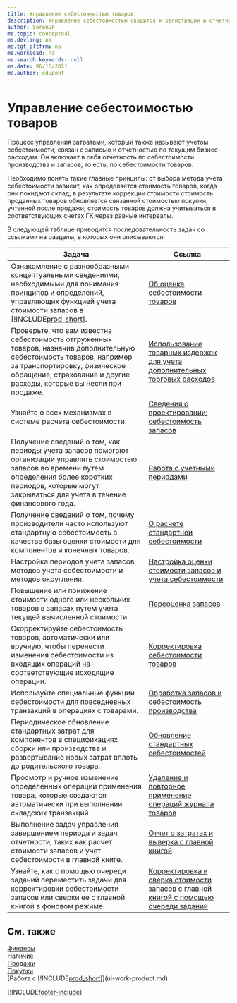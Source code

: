 ```yaml
---
title: Управление себестоимостью товаров
description: Управление себестоимостью сводится к регистрации и отчетности по операционным расходам бизнеса и включает отчетность по производственным затратам и затратам на запасы.
author: SorenGP
ms.topic: conceptual
ms.devlang: na
ms.tgt_pltfrm: na
ms.workload: na
ms.search.keywords: null
ms.date: 06/16/2021
ms.author: edupont
---
```

# <a name="managing-inventory-costs" />Управление себестоимостью товаров
Процесс управления затратами, который также называют учетом себестоимости, связан с записью и отчетностью по текущим бизнес-расходам. Он включает в себя отчетность по себестоимости производства и запасов, то есть, по себестоимости товаров.   

Необходимо понять такие главные принципы: от выбора метода учета себестоимости зависит, как определяется стоимость товаров, когда они покидают склад; в результате коррекции стоимости стоимость проданных товаров обновляется связанной стоимостью покупки, учтенной после продажи; стоимость товаров должна учитываться в соответствующих счетах ГК через равные интервалы.

В следующей таблице приводится последовательность задач со ссылками на разделы, в которых они описываются.

|**Задача**|**Ссылка**|  
|------------|-------------|  
|Ознакомление с разнообразными концептуальными сведениями, необходимыми для понимания принципов и определений, управляющих функцией учета стоимости запасов в [!INCLUDE[prod_short](includes/prod_short.md)].|[Об оценке себестоимости товаров](finance-learn-about-costing.md)|  
|Проверьте, что вам известна себестоимость отгруженных товаров, назначив дополнительную себестоимость товаров, например за транспортировку, физическое обращение, страхование и другие расходы, которые вы несли при продаже.|[Использование товарных издержек для учета дополнительных торговых расходов](payables-how-assign-item-charges.md)|
|Узнайте о всех механизмах в системе расчета себестоимости.|[Сведения о проектировании: себестоимость запасов](design-details-inventory-costing.md)|
|Получение сведений о том, как периоды учета запасов помогают организации управлять стоимостью запасов во времени путем определения более коротких периодов, которые могут закрываться для учета в течение финансового года.|[Работа с учетными периодами](finance-how-to-work-with-inventory-periods.md)|
|Получение сведений о том, почему производители часто используют стандартную себестоимость в качестве базы оценки стоимости для компонентов и конечных товаров.|[О расчете стандартной себестоимости](finance-about-calculating-standard-cost.md)|
|Настройка периодов учета запасов, методов учета себестоимости и методов округления.|[Настройка оценки стоимости запасов и учета себестоимости](finance-set-up-inventory-valuation-and-costing.md)|
|Повышение или понижение стоимости одного или нескольких товаров в запасах путем учета текущей вычисленной стоимости.|[Переоценка запасов](inventory-how-revalue-inventory.md)|
|Скорректируйте себестоимость товаров, автоматически или вручную, чтобы перенести изменения себестоимости из входящих операций на соответствующие исходящие операции.|[Корректировка себестоимости товаров](inventory-how-adjust-item-costs.md)|
|Используйте специальные функции себестоимости для повседневных транзакций в операциях с товарами.|[Обработка запасов и себестоимость производства](finance-handle-inventory-and-manufacturing-costs.md)|  
|Периодическое обновление стандартных затрат для компонентов в спецификациях сборки или производства и развертывание новых затрат вплоть до родительского товара.|[Обновление стандартных себестоимостей](finance-how-to-update-standard-costs.md)|
|Просмотр и ручное изменение определенных операций применения товара, которые создаются автоматически при выполнении складских транзакций.|[Удаление и повторное применение операций журнала товаров](finance-how-to-remove-and-reapply-item-entries.md)|
|Выполнение задач управления завершением периода и задач отчетности, таких как расчет стоимости запасов и учет себестоимости в главной книге.|[Отчет о затратах и выверка с главной книгой](/dynamics365/business-central/finance-how-to-post-inventory-costs-to-the-general-ledger)|
|Узнайте, как с помощью очереди заданий переместить задачи для корректировки себестоимости запасов или сверки ее с главной книгой в фоновом режиме.|[Корректировка и сверка стоимости запасов с главной книгой с помощью очереди заданий](finance-manage-inventory-costs.md)|

## <a name="see-also" />См. также
 [Финансы](finance.md)  
 [Наличие](inventory-manage-inventory.md)   
 [Продажи](sales-manage-sales.md)   
 [Покупки](purchasing-manage-purchasing.md)  
 [Работа с [!INCLUDE[prod_short](includes/prod_short.md)]](ui-work-product.md)


[!INCLUDE[footer-include](includes/footer-banner.md)]
